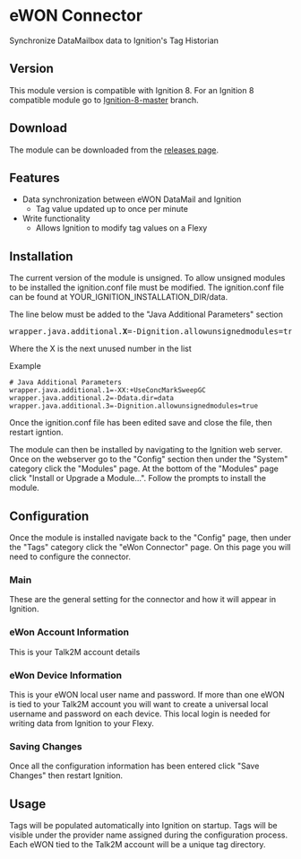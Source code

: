 # eWON Connector

Synchronize DataMailbox data to Ignition's Tag Historian

## Version

This module version is compatible with Ignition 8.  For an Ignition 8 compatible module go to [Ignition-8-master](https://github.com/hms-networks/eWonConnector/tree/Ignition-8-master) branch.

## Download

The module can be downloaded from the [releases page](https://github.com/hms-networks/eWonConnector/releases).

## Features

* Data synchronization between eWON DataMail and Ignition
   * Tag value updated up to once per minute
* Write functionality
   * Allows Ignition to modify tag values on a Flexy

## Installation

The current version of the module is unsigned.  To allow unsigned modules to be installed the ignition.conf file must be modified.  The ignition.conf file can be found at YOUR_IGNITION_INSTALLATION_DIR/data.

The line below must be added to the "Java Additional Parameters" section

<pre>
wrapper.java.additional.<b>X</b>=-Dignition.allowunsignedmodules=true
</pre>
Where the X is the next unused number in the list

Example
```
# Java Additional Parameters
wrapper.java.additional.1=-XX:+UseConcMarkSweepGC
wrapper.java.additional.2=-Ddata.dir=data
wrapper.java.additional.3=-Dignition.allowunsignedmodules=true
```

Once the ignition.conf file has been edited save and close the file, then restart igntion.

The module can then be installed by navigating to the Ignition web server.  Once on the webserver go to the "Config" section then under the "System" category click the "Modules" page.  At the bottom of the "Modules" page click "Install or Upgrade a Module...".  Follow the prompts to install the module.

## Configuration

Once the module is installed navigate back to the "Config" page, then under the "Tags" category click the "eWon Connector" page.  On this page you will need to configure the connector.

### Main

These are the general setting for the connector and how it will appear in Ignition.

### eWon Account Information

This is your Talk2M account details

### eWon Device Information

This is your eWON local user name and password.  If more than one eWON is tied to your Talk2M account you will want to create a universal local username and password on each device.  This local login is needed for writing data from Ignition to your Flexy.

### Saving Changes

Once all the configuration information has been entered click "Save Changes" then restart Ignition.

## Usage

Tags will be populated automatically into Ignition on startup.  Tags will be visible under the provider name assigned during the configuration process.  Each eWON tied to the Talk2M account will be a unique tag directory.
